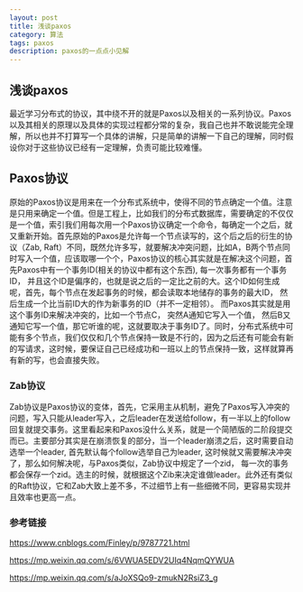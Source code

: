 ```yaml
---
layout: post
title: 浅谈paxos
category: 算法
tags: paxos
description: paxos的一点点小见解
---
```


## 浅谈paxos

最近学习分布式的协议，其中绕不开的就是Paxos以及相关的一系列协议。Paxos以及其相关的原理以及具体的实现过程都分常的复杂，我自己也并不敢说能完全理解，所以也并不打算写一个具体的讲解，只是简单的讲解一下自己的理解，同时假设你对于这些协议已经有一定理解，负责可能比较难懂。

## Paxos协议

原始的Paxos协议是用来在一个分布式系统中，使得不同的节点确定一个值。注意是只用来确定一个值。但是工程上，比如我们的分布式数据库，需要确定的不仅仅是一个值，索引我们用每次用一个Paxos协议确定一个命令，每确定一个之后，就又重新开始。首先原始的Paxos是允许每一个节点读写的，这个后之后的衍生的协议（Zab, Raft）不同，既然允许多写，就要解决冲突问题，比如A，B两个节点同时写入一个值，应该取哪一个个，Paxos协议的核心其实就是在解决这个问题，首先Paxos中有一个事务ID(相关的协议中都有这个东西),  每一次事务都有一个事务ID， 并且这个ID是偏序的，也就是说之后的一定比之前的大。这个ID如何生成呢，首先，每个节点在发起事务的时候，都会读取本地储存的事务的最大ID， 然后生成一个比当前ID大的作为新事务的ID（并不一定相邻）。 而Paxos其实就是用这个事务ID来解决冲突的，比如一个节点C， 突然A通知它写入一个值， 然后B又通知它写一个值，那它听谁的呢，这就要取决于事务ID了。同时，分布式系统中可能有多个节点，我们仅仅和几个节点保持一致是不行的，因为之后还有可能会有新的写请求，这时候，要保证自己已经成功和一班以上的节点保持一致，这样就算再有新的写，也会直接失败。

### Zab协议

Zab协议是Paxos协议的变体，首先，它采用主从机制，避免了Paxos写入冲突的问题，写入只能从leader写入，之后leader在发送给follow，有一半以上的follow回复就提交事务。这里看起来和Paxos没什么关系，就是一个简陋版的二阶段提交而已。主要部分其实是在崩溃恢复的部分，当一个leader崩溃之后，这时需要自动选举一个leader, 首先默认每个follow选举自己为leader,  这时候就又需要解决冲突了，那么如何解决呢，与Paxos类似，Zab协议中规定了一个zid， 每一次的事务都会保存一个zid。选主的时候，就根据这个Zib来决定谁做leader。此外还有类似的Raft协议，它和Zab大致上差不多，不过细节上有一些细微不同，更容易实现并且效率也更高一点。

### 参考链接

<https://www.cnblogs.com/Finley/p/9787721.html>

<https://mp.weixin.qq.com/s/6VWUA5EDV2UIq4NqmQYWUA>

<https://mp.weixin.qq.com/s/aJoXSQo9-zmukN2RsiZ3_g>
